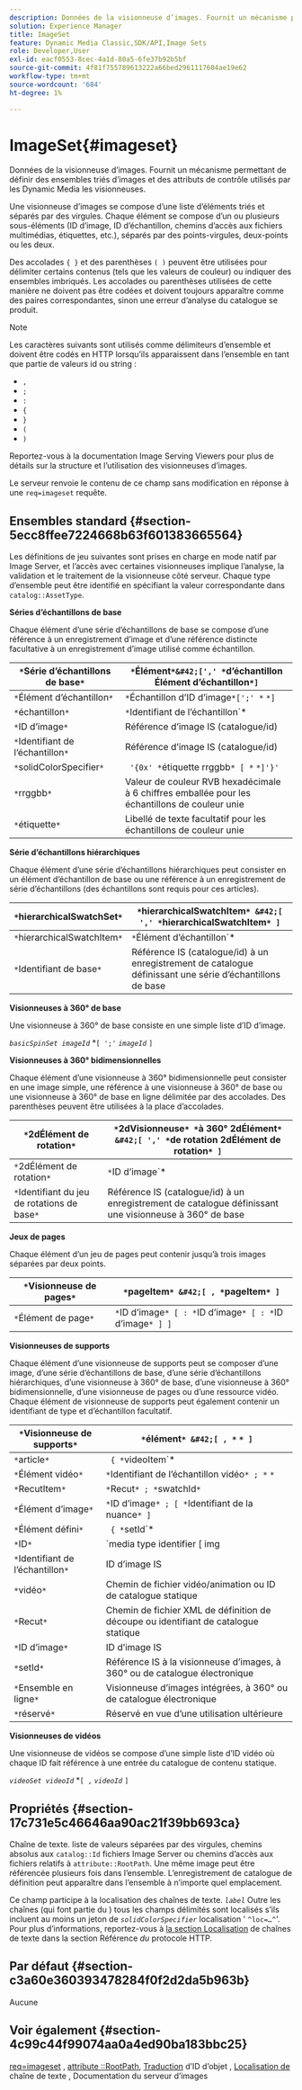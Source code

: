 ```yaml
---
description: Données de la visionneuse d’images. Fournit un mécanisme permettant de définir des ensembles triés d’images et des attributs de contrôle utilisés par les Dynamic Media les visionneuses.
solution: Experience Manager
title: ImageSet
feature: Dynamic Media Classic,SDK/API,Image Sets
role: Developer,User
exl-id: eacf0553-8cec-4a1d-80a5-6fe37b92b5bf
source-git-commit: 4f81f755789613222a66bed2961117604ae19e62
workflow-type: tm+mt
source-wordcount: '684'
ht-degree: 1%

---
```


# ImageSet{#imageset}

Données de la visionneuse d’images. Fournit un mécanisme permettant de définir des ensembles triés d’images et des attributs de contrôle utilisés par les Dynamic Media les visionneuses.

Une visionneuse d’images se compose d’une liste d’éléments triés et séparés par des virgules. Chaque élément se compose d’un ou plusieurs sous-éléments (ID d’image, ID d’échantillon, chemins d’accès aux fichiers multimédias, étiquettes, etc.), séparés par des points-virgules, deux-points ou les deux.

Des accolades `{ }` et des parenthèses `( )` peuvent être utilisées pour délimiter certains contenus (tels que les valeurs de couleur) ou indiquer des ensembles imbriqués. Les accolades ou parenthèses utilisées de cette manière ne doivent pas être codées et doivent toujours apparaître comme des paires correspondantes, sinon une erreur d’analyse du catalogue se produit.

>[!NOTE]
>
>Les caractères suivants sont utilisés comme délimiteurs d’ensemble et doivent être codés en HTTP lorsqu’ils apparaissent dans l’ensemble en tant que partie de valeurs id ou string :
>
>* `,`
>* `;`
>* `:`
>* `{`
>* `}`
>* `(`
>* `)`


Reportez-vous à la documentation Image Serving Viewers pour plus de détails sur la structure et l’utilisation des visionneuses d’images.

Le serveur renvoie le contenu de ce champ sans modification en réponse à une `req=imageset` requête.

## Ensembles standard {#section-5ecc8ffee7224668b63f601383665564}

Les définitions de jeu suivantes sont prises en charge en mode natif par Image Server, et l’accès avec certaines visionneuses implique l’analyse, la validation et le traitement de la visionneuse côté serveur. Chaque type d’ensemble peut être identifié en spécifiant la valeur correspondante dans `catalog::AssetType`.

**Séries d’échantillons de base**

Chaque élément d’une série d’échantillons de base se compose d’une référence à un enregistrement d’image et d’une référence distincte facultative à un enregistrement d’image utilisé comme échantillon.

| `*`Série d’échantillons de base`*` | `*`Élément`*&#42;[',' *`d’échantillon Élément d’échantillon`*]` |
|---|---|
| `*`Élément d’échantillon`*` | `*`Échantillon d’ID d’image`*[';' *` `*]` |
| `*`échantillon`*` | `*`Identifiant de l’échantillon`*|solidColorSpecifier` |
| `*`ID d’image`*` | Référence d’image IS (catalogue/id) |
| `*`Identifiant de l’échantillon`*` | Référence d’image IS (catalogue/id) |
| `*`solidColorSpecifier`*` | ` '{0x' *`étiquette rrggbb`* [ *` `*]'}'` |
| `*`rrggbb`*` | Valeur de couleur RVB hexadécimale à 6 chiffres emballée pour les échantillons de couleur unie |
| `*`étiquette`*` | Libellé de texte facultatif pour les échantillons de couleur unie |

**Série d’échantillons hiérarchiques**

Chaque élément d’une série d’échantillons hiérarchiques peut consister en un élément d’échantillon de base ou une référence à un enregistrement de série d’échantillons (des échantillons sont requis pour ces articles).

| `*`hierarchicalSwatchSet`*` | `*`hierarchicalSwatchItem`* &#42;[ ',' *`hierarchicalSwatchItem`* ]` |
|---|---|
| `*`hierarchicalSwatchItem`*` | `*`Élément d’échantillon`* | { *`de baseSwatchSetId`* ';' *`Nuance`* }` |
| `*`Identifiant de base`*` | Référence IS (catalogue/id) à un enregistrement de catalogue définissant une série d’échantillons de base |

**Visionneuses à 360° de base**

Une visionneuse à 360° de base consiste en une simple liste d’ID d’image.

*`basicSpinSet imageId`*  &#42;`[ ';'`  *`imageId`* `]`

**Visionneuses à 360° bidimensionnelles**

Chaque élément d’une visionneuse à 360° bidimensionnelle peut consister en une image simple, une référence à une visionneuse à 360° de base ou une visionneuse à 360° de base en ligne délimitée par des accolades. Des parenthèses peuvent être utilisées à la place d’accolades.

| `*`2dÉlément de rotation`*` | `*`2dVisionneuse`* *`à 360° 2dÉlément`* &#42;[ ',' *`de rotation 2dÉlément de rotation`* ]` |
|---|---|
| `*`2dÉlément de rotation`*` | `*`ID d’image`* | { '{' *`Visionneuse à 360`* '}' } | *`° de base`*` |
| `*`Identifiant du jeu de rotations de base`*` | Référence IS (catalogue/id) à un enregistrement de catalogue définissant une visionneuse à 360° de base |

**Jeux de pages**

Chaque élément d’un jeu de pages peut contenir jusqu’à trois images séparées par deux points.

| `*`Visionneuse de pages`*` | `*`pageItem`* &#42;[ , *`pageItem`* ]` |
|---|---|
| `*`Élément de page`*` | `*`ID d’image`* [ : *`ID d’image`* [ : *`ID d’image`* ] ]` |

**Visionneuses de supports**

Chaque élément d’une visionneuse de supports peut se composer d’une image, d’une série d’échantillons de base, d’une série d’échantillons hiérarchiques, d’une visionneuse à 360° de base, d’une visionneuse à 360° bidimensionnelle, d’une visionneuse de pages ou d’une ressource vidéo. Chaque élément de visionneuse de supports peut également contenir un identifiant de type et d’échantillon facultatif.

| `*`Visionneuse de supports`*` | `*`élément`* &#42;[ , *` `* ]` |
|---|---|
| `*`article`*` | ` { *`videoItem`* | *`recutItem`* | *`imageItem`*}} | *`setItem`* } [ ; [ *`ID`* ] [ ; [ *`reserved`* ] ] ]` |
| `*`Élément vidéo`*` | `*`Identifiant de l’échantillon vidéo`* ; *` `*` |
| `*`RecutItem`*` | `*`Recut`* ; *`swatchId`*` |
| `*`Élément d’image`*` | `*`ID d’image`* ; [ *`Identifiant de la nuance`* ]` |
| `*`Élément défini`*` | ` { *`setId`* | { '{' *`Jeu intégré`* '}' } } ; *`Identifiant de la nuance swatchId`*` |
| `*`ID`*` | `media type identifier [ img | basic | advanced_image | img | img_set | advanced_imageset | advanced_swatchset | spin | video ]` |
| `*`Identifiant de l’échantillon`*` | ID d’image IS |
| `*`vidéo`*` | Chemin de fichier vidéo/animation ou ID de catalogue statique |
| `*`Recut`*` | Chemin de fichier XML de définition de découpe ou identifiant de catalogue statique |
| `*`ID d’image`*` | ID d’image IS |
| `*`setId`*` | Référence IS à la visionneuse d’images, à 360° ou de catalogue électronique |
| `*`Ensemble en ligne`*` | Visionneuse d’images intégrées, à 360° ou de catalogue électronique |
| `*`réservé`*` | Réservé en vue d’une utilisation ultérieure |

**Visionneuses de vidéos**

Une visionneuse de vidéos se compose d’une simple liste d’ID vidéo où chaque ID fait référence à une entrée du catalogue de contenu statique.

*`videoSet videoId`*  &#42;`[ ,`  *`videoId`* `]`

## Propriétés {#section-17c731e5c46646aa90ac21f39bb693ca}

Chaîne de texte. liste de valeurs séparées par des virgules, chemins absolus aux `catalog::Id` fichiers Image Server ou chemins d’accès aux fichiers relatifs à `attribute::RootPath`. Une même image peut être référencée plusieurs fois dans l’ensemble. L’enregistrement de catalogue de définition peut apparaître dans l’ensemble à n’importe quel emplacement.

Ce champ participe à la localisation des chaînes de texte. *`label`* Outre les chaînes (qui font partie du ) tous les champs délimités sont localisés s’ils incluent au moins un jeton de *`solidColorSpecifier`* localisation &#39; `^loc=…^`&#39;. Pour plus d’informations, reportez-vous à [la section Localisation](/help/aem-is-ir-api/is-api/http-ref/image-serving-api-ref/c-http-protocol-reference/c-syntax-and-features/r-text-string-localization.md) de chaînes de texte dans la section Référence *du* protocole HTTP.

## Par défaut {#section-c3a60e360393478284f0f2d2da5b963b}

Aucune

## Voir également {#section-4c99c44f99074aa0a4ed90ba183bbc25}

[req=imageset](/help/aem-is-ir-api/is-api/http-ref/image-serving-api-ref/c-http-protocol-reference/c-command-reference/r-req/r-req.md) , [attribute ::RootPath](/help/aem-is-ir-api/is-api/image-catalog/image-serving-api-ref/c-image-catalog-reference/c-attributes-reference/r-rootpath.md), [Traduction](/help/aem-is-ir-api/is-api/http-ref/image-serving-api-ref/c-http-protocol-reference/c-syntax-and-features/r-object-id-translation.md) d’ID d’objet , [Localisation de](/help/aem-is-ir-api/is-api/http-ref/image-serving-api-ref/c-http-protocol-reference/c-syntax-and-features/r-text-string-localization.md) chaîne de texte , Documentation du serveur d’images
